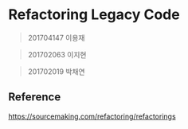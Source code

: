 # Refactoring Legacy Code
> 201704147 이용재

> 201702063 이지현

> 201702019 박채연

## Reference
https://sourcemaking.com/refactoring/refactorings
